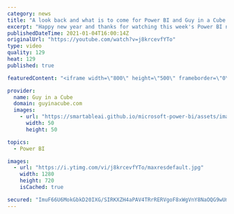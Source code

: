 ```yaml
---
category: news
title: "A look back and what is to come for Power BI and Guy in a Cube (Roundup | Jan 4, 2021)"
excerpt: "Happy new year and thanks for watching this week's Power BI news roundup!  📢 Become a member: https://guyinacu.be/membership   *******************  Want to take your Power BI skills to the next level? We have training courses available to help you with your journey.  🎓 Guy in a Cube courses: https://guyinacu.be/courses"
publishedDateTime: 2021-01-04T16:00:14Z
originalUrl: "https://youtube.com/watch?v=j8krcevfYTo"
type: video
quality: 129
heat: 129
published: true

featuredContent: "<iframe width=\"800\" height=\"500\" frameborder=\"0\" src=\"https://www.youtube.com/embed/j8krcevfYTo\" allow=\"accelerometer; autoplay; encrypted-media; gyroscope; picture-in-picture\" allowfullscreen></iframe>"

provider:
  name: Guy in a Cube
  domain: guyinacube.com
  images:
    - url: "https://smartableai.github.io/microsoft-power-bi/assets/images/organizations/guyinacube.com-50x50.jpg"
      width: 50
      height: 50

topics:
  - Power BI

images:
  - url: "https://i.ytimg.com/vi/j8krcevfYTo/maxresdefault.jpg"
    width: 1280
    height: 720
    isCached: true

secured: "ImuF66U6MokGbkD20IXG/SIRKXZH4aPAV4TRrRERVgoF8xWgVnY8NaOQG9wUm+EvGHXN3QdOq5O0GXwlk+ZL+PBQaVi1AiUnnvjYw5kacv8xlE68xODCtIQ35HpTrJfFLQC/7kgyhrs/xXN5PcjQkwh9XlJaao57/HJutML8soUeU3fDs31D/DOSkO48mK0ZReGzoNtnvwrDvLdsE5mNYI41JoYQ1dushD2felk5rxvhpHC9yVf+2apa9to0MfmBqcy4yHrolmtGPg8pVqcyUs+jPf7aQG3tOOuw6bgdXh2CgfqOjcddD65dsDEPOVwb0ty4y14DDdmifXO85EuXRuChzFtDt/eL1zPeWm2+NjVIgFGQP+GholCHmb1Jap0RVMyCW1byIIBYVyCMzguJUqOFpJHo3aGuo4LvAYptv6I=;6uEU/Sl0ygRKJBwuDs9wzA=="
---
```


